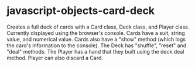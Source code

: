 # javascript-objects-card-deck
Creates a full deck of cards with a Card class, Deck class, and Player class. Currently displayed using the browser's console. Cards have a suit, string value, and numerical value. Cards also have a "show" method (which logs the card's information to the console). The Deck has "shuffle", "reset" and "deal" methods.  The Player has a hand that they built using the deck.deal method. Player can also discard a Card.
